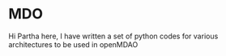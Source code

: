 # MDO
Hi Partha here, I have written a set of python codes for various architectures to be used in openMDAO 
